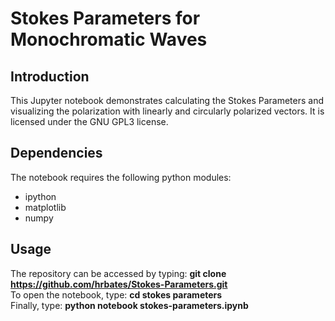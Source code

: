 # Stokes Parameters for Monochromatic Waves

## Introduction
This Jupyter notebook demonstrates calculating the Stokes Parameters and visualizing the polarization with linearly and circularly polarized vectors. It is licensed under the GNU GPL3 license.

## Dependencies
The notebook requires the following python modules:
- ipython
- matplotlib
- numpy

## Usage
The repository can be accessed by typing:
**git clone https://github.com/hrbates/Stokes-Parameters.git** <br>
To open the notebook, type:
**cd stokes parameters** <br>
Finally, type:
**python notebook stokes-parameters.ipynb**
